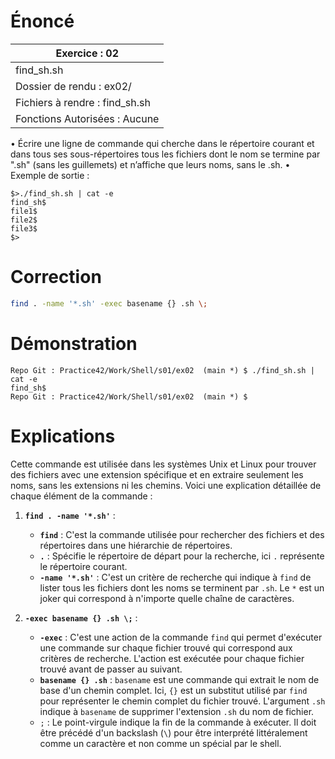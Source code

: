 # Énoncé

| Exercice : 02                  |
| ------------------------------ |
| find_sh.sh                     |
| Dossier de rendu : ex02/       |
| Fichiers à rendre : find_sh.sh |
| Fonctions Autorisées : Aucune  |
• Écrire une ligne de commande qui cherche dans le répertoire courant et dans tous
ses sous-répertoires tous les fichiers dont le nom se termine par ".sh" (sans les
guillemets) et n’affiche que leurs noms, sans le .sh.
• Exemple de sortie :
```console
$>./find_sh.sh | cat -e
find_sh$
file1$
file2$
file3$
$>
```

# Correction

```sh
find . -name '*.sh' -exec basename {} .sh \;
```

# Démonstration

```console
Repo Git : Practice42/Work/Shell/s01/ex02  (main *) $ ./find_sh.sh | cat -e
find_sh$
Repo Git : Practice42/Work/Shell/s01/ex02  (main *) $ 

```

# Explications

Cette commande est utilisée dans les systèmes Unix et Linux pour trouver des fichiers avec une extension spécifique et en extraire seulement les noms, sans les extensions ni les chemins. Voici une explication détaillée de chaque élément de la commande :

1. **`find . -name '*.sh'`** : 
   - **`find`** : C'est la commande utilisée pour rechercher des fichiers et des répertoires dans une hiérarchie de répertoires.
   - **`.`** : Spécifie le répertoire de départ pour la recherche, ici `.` représente le répertoire courant.
   - **`-name '*.sh'`** : C'est un critère de recherche qui indique à `find` de lister tous les fichiers dont les noms se terminent par `.sh`. Le `*` est un joker qui correspond à n'importe quelle chaîne de caractères.

2. **`-exec basename {} .sh \;`** :
   - **`-exec`** : C'est une action de la commande `find` qui permet d'exécuter une commande sur chaque fichier trouvé qui correspond aux critères de recherche. L'action est exécutée pour chaque fichier trouvé avant de passer au suivant.
   - **`basename {} .sh`** : `basename` est une commande qui extrait le nom de base d'un chemin complet. Ici, `{}` est un substitut utilisé par `find` pour représenter le chemin complet du fichier trouvé. L'argument `.sh` indique à `basename` de supprimer l'extension `.sh` du nom de fichier.
   - <code>\;</code> : Le point-virgule indique la fin de la commande à exécuter. Il doit être précédé d'un backslash (`\`) pour être interprété littéralement comme un caractère et non comme un spécial par le shell.


